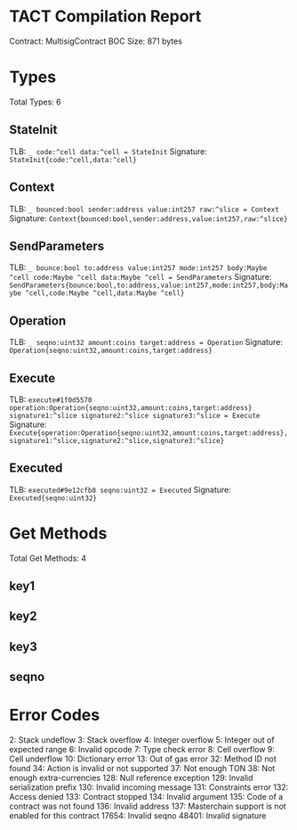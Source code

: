 # TACT Compilation Report
Contract: MultisigContract
BOC Size: 871 bytes

# Types
Total Types: 6

## StateInit
TLB: `_ code:^cell data:^cell = StateInit`
Signature: `StateInit{code:^cell,data:^cell}`

## Context
TLB: `_ bounced:bool sender:address value:int257 raw:^slice = Context`
Signature: `Context{bounced:bool,sender:address,value:int257,raw:^slice}`

## SendParameters
TLB: `_ bounce:bool to:address value:int257 mode:int257 body:Maybe ^cell code:Maybe ^cell data:Maybe ^cell = SendParameters`
Signature: `SendParameters{bounce:bool,to:address,value:int257,mode:int257,body:Maybe ^cell,code:Maybe ^cell,data:Maybe ^cell}`

## Operation
TLB: `_ seqno:uint32 amount:coins target:address = Operation`
Signature: `Operation{seqno:uint32,amount:coins,target:address}`

## Execute
TLB: `execute#1f0d5570 operation:Operation{seqno:uint32,amount:coins,target:address} signature1:^slice signature2:^slice signature3:^slice = Execute`
Signature: `Execute{operation:Operation{seqno:uint32,amount:coins,target:address},signature1:^slice,signature2:^slice,signature3:^slice}`

## Executed
TLB: `executed#9e12cfb8 seqno:uint32 = Executed`
Signature: `Executed{seqno:uint32}`

# Get Methods
Total Get Methods: 4

## key1

## key2

## key3

## seqno

# Error Codes
2: Stack undeflow
3: Stack overflow
4: Integer overflow
5: Integer out of expected range
6: Invalid opcode
7: Type check error
8: Cell overflow
9: Cell underflow
10: Dictionary error
13: Out of gas error
32: Method ID not found
34: Action is invalid or not supported
37: Not enough TON
38: Not enough extra-currencies
128: Null reference exception
129: Invalid serialization prefix
130: Invalid incoming message
131: Constraints error
132: Access denied
133: Contract stopped
134: Invalid argument
135: Code of a contract was not found
136: Invalid address
137: Masterchain support is not enabled for this contract
17654: Invalid seqno
48401: Invalid signature